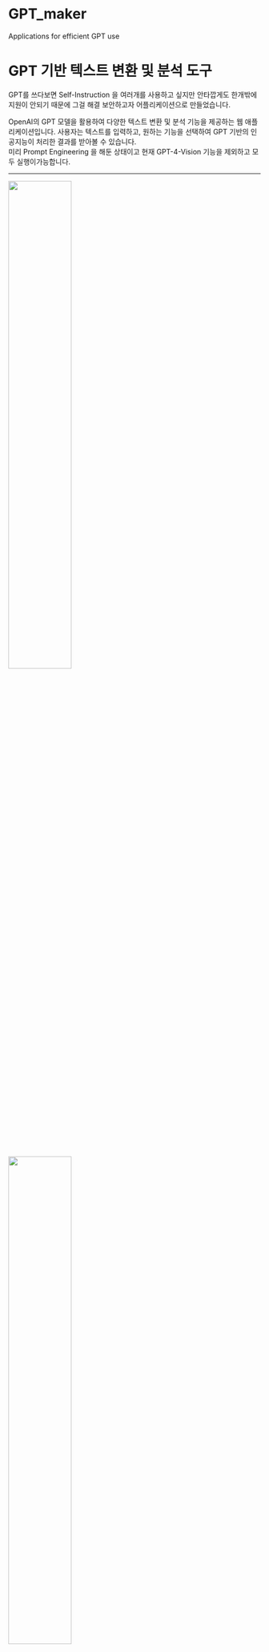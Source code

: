 # GPT_maker
Applications for efficient GPT use

# GPT 기반 텍스트 변환 및 분석 도구

GPT를 쓰다보면 Self-Instruction 을 여러개를 사용하고 싶지만 안타깝게도 한개밖에 지원이 안되기 때문에 그걸 해결 보안하고자 어플리케이션으로 만들었습니다.

OpenAI의 GPT 모델을 활용하여 다양한 텍스트 변환 및 분석 기능을 제공하는 웹 애플리케이션입니다. 사용자는 텍스트를 입력하고, 원하는 기능을 선택하여 GPT 기반의 인공지능이 처리한 결과를 받아볼 수 있습니다.  
미리 Prompt Engineering 을 해둔 상태이고 현재 GPT-4-Vision 기능을 제외하고 모두 실행이가능합니다.  

---
<img src="https://github.com/jh941213/blog_service/assets/112835087/d21388f2-2032-4099-9ecf-d75beabd3ecd" width="50%" height="auto">

<img src="https://github.com/jh941213/blog_service/assets/112835087/e1f38a46-3e68-4830-924b-32c3408bad6f" width="50%" height="auto">



## 주요 기능

- **SEO 최적화 블로그 글 작성**: 사용자 입력에 기반하여 SEO에 최적화된 블로그 글을 생성합니다.
- **문체 변환**: 주어진 텍스트를 문어체로 변환합니다.
- **요약 및 번역**: 입력된 글을 요약하거나 영어, 일본어로 번역합니다.
- **이메일 및 공지 작성**: 특정 형식의 이메일이나 공지사항을 작성합니다.
- **프로젝트 기획서 작성**: 기본적인 아이디어를 바탕으로 프로젝트 기획서를 작성합니다.
- **웹 크롤링 및 데이터 파싱**: 주어진 URL에서 데이터를 크롤링하고, 이를 분석합니다.
- **DALL-E 이미지 생성 및 GPT-4-Vision 이미지 해석**: 텍스트를 기반으로 이미지를 생성하거나 이미지를 해석합니다.

## 사용 방법

1. **환경 설정**: 필요한 라이브러리를 설치하고 Streamlit을 실행합니다.
2. **API 키 입력**: OpenAI API 키를 입력합니다.
3. **텍스트 입력 및 기능 선택**: 원하는 기능을 선택하고, 필요한 텍스트를 입력합니다.
4. **결과 확인**: 버튼을 클릭하여 결과를 확인합니다.

## 기술 스택

- Python
- Streamlit
- OpenAI GPT 모델
- BeautifulSoup (웹 크롤링)
- HTML/CSS (프론트엔드 스타일링)

## 로컬 환경에서 실행하기

```bash
!git clone https://github.com/wiznetmaker/GPT_maker.git
cd gptmaker
pip install -r requirements.txt
streamlit run app.py
```
## 튜토리얼
1. [OpenAI API 홈페이지](https://openai.com/blog/openai-api)에 접속을해서 신용카드 등록  
<img src="https://github.com/wiznetmaker/GPT_maker/assets/112835087/70492776-b496-447e-902e-70de4d890d9f" width="50%" height="auto">

2. API key 생성 (주의 : 한번 발급 후 같은키는 또 생성이 안되니 적어둘것)


<img src="https://github.com/wiznetmaker/GPT_maker/assets/112835087/4b5bb1a4-7ec6-40c2-85d7-9f3bac65f628" width="50%" height="auto">

3. 로컬환경에서 설정하기 그대로 실행
4. API 키란에 API를 입력하고 내용을 입력후 원하는 Task 버튼 실행

